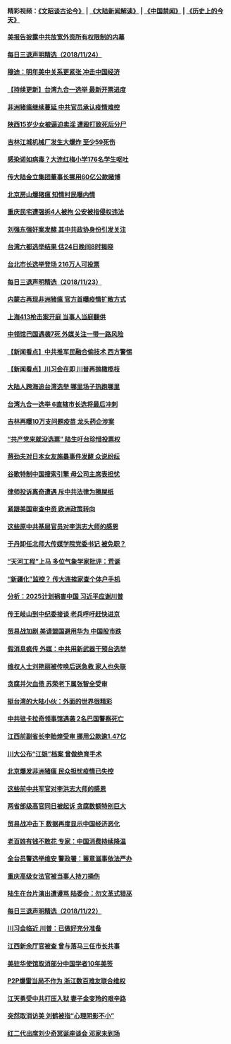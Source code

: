 #### 精彩视频：[《文昭谈古论今》](https://github.com/gfw-breaker/wenzhao/blob/master/README.md?t=11241831) | [《大陆新闻解读》](https://github.com/gfw-breaker/ntdtv-comedy/blob/master/README.md?t=11241831) | [《中国禁闻》](https://github.com/gfw-breaker/ntdtv-news/blob/master/README.md?t=11241831) | [《历史上的今天》](https://github.com/gfw-breaker/today-in-history/blob/master/README.md?t=11241831) 

#### [美报告披露中共放宽外资所有权限制的内幕](../pages/nsc413/n10872255.md?t=11241831) 

#### [每日三退声明精选（2018/11/24）](../pages/nsc413/n10872568.md?t=11241831) 

#### [穆迪：明年美中关系更紧张 冲击中国经济](../pages/nsc413/n10872456.md?t=11241831) 

#### [【持续更新】台湾九合一选举 最新开票进度](../pages/nsc413/n10872289.md?t=11241831) 

#### [非洲猪瘟继续蔓延 中共官员承认疫情难控](../pages/nsc413/n10872241.md?t=11241831) 


#### [陕西15岁少女被逼迫卖淫 遭殴打致死后分尸](../pages/nsc413/n10872175.md?t=11241831) 

#### [吉林江城机械厂发生大爆炸 至少59死伤](../pages/nsc413/n10871802.md?t=11241831) 

#### [感染诺如病毒？大连红梅小学176名学生呕吐](../pages/nsc413/n10871948.md?t=11241831) 

#### [传大陆金立集团董事长挪用60亿公款赌博](../pages/nsc413/n10871976.md?t=11241831) 

#### [北京房山爆猪瘟 知情村民曝内情](../pages/nsc413/n10871111.md?t=11241831) 

#### [重庆民宅遭强拆4人被拘 公安被指侵权违法](../pages/nsc413/n10871088.md?t=11241831) 

#### [刘强东强奸案发酵 其中共政协身份引发关注](../pages/nsc413/n10871497.md?t=11241831) 

#### [台湾六都选举结果 估24日晚间8时揭晓](../pages/nsc413/n10871821.md?t=11241831) 

#### [台北市长选举登场 216万人可投票](../pages/nsc413/n10871798.md?t=11241831) 

#### [每日三退声明精选（2018/11/23）](../pages/nsc413/n10871795.md?t=11241831) 

#### [内蒙古再现非洲猪瘟 官方首曝疫情扩散方式](../pages/nsc413/n10871634.md?t=11241831) 

#### [上海413枪击案开庭 当事人当庭翻供](../pages/nsc413/n10871180.md?t=11241831) 

#### [中领馆巴国遇袭7死 外媒关注一带一路风险](../pages/nsc413/n10871570.md?t=11241831) 

#### [【新闻看点】中共推军民融合偷技术 西方警惕](../pages/nsc413/n10871382.md?t=11241831) 

#### [【新闻看点】川习会在即 川普再抛橄榄枝](../pages/nsc413/n10871248.md?t=11241831) 

#### [大陆人跨海追台湾选举 哪里场子热跑哪里](../pages/nsc413/n10871192.md?t=11241831) 

#### [台湾九合一选举 6直辖市长选将最后冲刺](../pages/nsc413/n10871029.md?t=11241831) 

#### [吉林再曝10万支问题疫苗 龙头药企涉案](../pages/nsc413/n10871413.md?t=11241831) 

#### [“共产党来就没选票” 陆生吁台珍惜投票权](../pages/nsc413/n10870794.md?t=11241831) 

#### [蒋劲夫对日本女友施暴事件发酵 众说纷纭](../pages/nsc413/n10871447.md?t=11241831) 

#### [谷歌特制中国搜索引擎 母公司主席表担忧](../pages/nsc413/n10871238.md?t=11241831) 

#### [律师投诉离奇遭遇 斥中共法律为擦屎纸](../pages/nsc413/n10871141.md?t=11241831) 

#### [紧跟美国审查中资 欧洲政策转向](../pages/nsc413/n10871173.md?t=11241831) 

#### [这些原中共基层官员对李洪志大师的感恩](../pages/nsc413/n10834201.md?t=11241831) 

#### [于丹卸任北师大传媒学院党委书记 被免职？](../pages/nsc413/n10871260.md?t=11241831) 

#### [“天河工程”上马 多位气象学家批评：荒诞](../pages/nsc413/n10871126.md?t=11241831) 

#### [“新疆化”监控？ 传大连挨家查个体户手机](../pages/nsc413/n10871091.md?t=11241831) 

#### [分析：2025计划祸害中国 习近平应谢川普](../pages/nsc413/n10871045.md?t=11241831) 

#### [传王岐山到中纪委接谈 老兵呼吁赶快进京](../pages/nsc413/n10870962.md?t=11241831) 

#### [贸易战加剧 美请盟国避用华为 中国股市跌](../pages/nsc413/n10871064.md?t=11241831) 

#### [假消息疯传 外媒：中共用新武器干预台选举](../pages/nsc413/n10870739.md?t=11241831) 

#### [维权人士刘艳丽被传唤后送急救 家人也失联](../pages/nsc413/n10870935.md?t=11241831) 

#### [贪腐并欠血债 苏荣老下属张智全受审](../pages/nsc413/n10870729.md?t=11241831) 

#### [挺台湾的大陆小伙：外面的世界很精彩](../pages/nsc413/n10870983.md?t=11241831) 


#### [中共驻卡拉奇领事馆遇袭 2名巴国警察死亡](../pages/nsc413/n10870377.md?t=11241831) 

#### [江西前副省长李贻煌受审 挪用公款逾1.47亿](../pages/nsc413/n10870486.md?t=11241831) 

#### [川大公布“江姐”档案 曾做绝育手术](../pages/nsc413/n10870275.md?t=11241831) 

#### [北京爆发非洲猪瘟 民众担忧疫情已失控](../pages/nsc413/n10869908.md?t=11241831) 

#### [这些前中共军官对李洪志大师的感恩](../pages/nsc413/n10869318.md?t=11241831) 

#### [两省部级高官同日被起诉 贪腐数额特别巨大](../pages/nsc413/n10870229.md?t=11241831) 

#### [贸易战冲击下 数据再度显示中国经济恶化](../pages/nsc413/n10870209.md?t=11241831) 

#### [老百姓有钱不敢花 专家：中国消费持续降温](../pages/nsc413/n10868881.md?t=11241831) 

#### [全台员警选举维安 警政署：蓄意滋事依法严办](../pages/nsc413/n10869991.md?t=11241831) 

#### [重庆高级女法官被当事人持刀捅伤](../pages/nsc413/n10869909.md?t=11241831) 

#### [陆生在台片演出遭谩骂 陆委会：勿文革式猎巫](../pages/nsc413/n10869745.md?t=11241831) 

#### [每日三退声明精选（2018/11/22）](../pages/nsc413/n10869959.md?t=11241831) 

#### [川习会临近 川普：已做好充分准备](../pages/nsc413/n10869699.md?t=11241831) 

#### [江西新余厅官被查 曾与落马三任市长共事](../pages/nsc413/n10869594.md?t=11241831) 

#### [美驻华使馆取消部分中国学者10年美签](../pages/nsc413/n10869261.md?t=11241831) 

#### [P2P爆雷当局不作为 浙江数百难友联合维权](../pages/nsc413/n10868743.md?t=11241831) 

#### [江天勇受中共打压入狱 妻子金变玲的艰辛路](../pages/nsc413/n10869158.md?t=11241831) 

#### [突然取消访美 刘鹤被指“心理阴影不小”](../pages/nsc413/n10868634.md?t=11241831) 

#### [红二代出席刘少奇冥诞座谈会 邓家未到场](../pages/nsc413/n10869153.md?t=11241831) 

